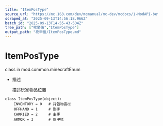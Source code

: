 ```yaml
---
title: "ItemPosType"
source_url: "https://mc.163.com/dev/mcmanual/mc-dev/mcdocs/1-ModAPI-beta/%E6%9E%9A%E4%B8%BE%E5%80%BC/ItemPosType.html"
scraped_at: "2025-09-13T14:56:18.966Z"
batch_id: "2025-09-13T14-55-43-504Z"
tree_path: ["枚举值","ItemPosType"]
output_path: "枚举值/ItemPosType.md"
---
```


#  ItemPosType

class in mod.common.minecraftEnum

*   描述
    
    描述玩家物品位置
    

```
class ItemPosType(object):
	INVENTORY = 0   # 背包物品栏
	OFFHAND = 1     # 副手
	CARRIED = 2     # 主手
	ARMOR = 3       # 盔甲栏


```